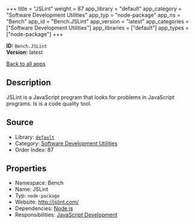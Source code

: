 ﻿+++
title = "JSLint"
weight = 87
app_library = "default"
app_category = "Software Development Utilities"
app_typ = "node-package"
app_ns = "Bench"
app_id = "Bench.JSLint"
app_version = "latest"
app_categories = ["Software Development Utilities"]
app_libraries = ["default"]
app_types = ["node-package"]
+++

**ID:** `Bench.JSLint`  
**Version:** latest  
<!--more-->

[Back to all apps](/apps/)

## Description
JSLint is a JavaScript program that looks for problems in JavaScript programs.
Is is a code quality tool.

## Source

* Library: [`default`](/app_libraries/default)
* Category: [Software Development Utilities](/app_categories/software-development-utilities)
* Order Index: 87

## Properties

* Namespace: Bench
* Name: JSLint
* Typ: `node-package`
* Website: <http://jslint.com/>
* Dependencies: [Node.js](/apps/Bench.Node)
* Responsibilities: [JavaScript Development](/apps/Bench.Group.JavaScriptDevelopment)

